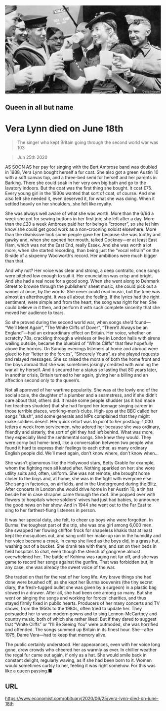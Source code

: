 ![](./images/20200627_OBP002_0.jpg)

## Queen in all but name

# Vera Lynn died on June 18th

> The singer who kept Britain going through the second world war was 103

> Jun 25th 2020

AS SOON AS her pay for singing with the Bert Ambrose band was doubled in 1938, Vera Lynn bought herself a fur coat. She also got a green Austin 10 with a soft canvas top, and a three-bed semi for herself and her parents in Barking. There she could soak in her very own big bath and go to the lavatory indoors. But the coat was the first thing she bought. It cost £75. Every young girl in the 1930s wanted that sort of coat, of course. And she also felt she needed it, even deserved it, for what she was doing. When it settled heavily on her shoulders, she felt like royalty.

She was always well aware of what she was worth. More than the 6/6d a week she got for sewing buttons in her first job; she left after a day. More than the £20 a week Ambrose paid her for being a “crooner”, so she let him know she could get good work as a non-crooning soloist elsewhere. More than the dismissive look some people gave her because she was toothy and gawky and, when she opened her mouth, talked Cockney—or at least East Ham, which was not the East End, really Essex. And she was worth a lot more, when she started recording, than being just the “vocal refrain” on the B-side of a sixpenny Woolworth’s record. Her ambitions were much bigger than that.

And why not? Her voice was clear and strong, a deep contralto, once songs were pitched low enough to suit it. Her enunciation was crisp and bright. And she had a real nose for a good song. When she went along to Denmark Street to browse through the publishers’ sheet music, she could pick out a winner at once, by the words. She never could read music, but the tune was almost an afterthought. It was all about the feeling. If the lyrics had the right sentiment, were simple and from the heart, the song was right for her. She could believe in it then, and perform it with such complete sincerity that she moved her audience to tears.

So she proved during the second world war, when songs she’d found— “We’ll Meet Again”, “The White Cliffs of Dover”, “There’ll Always be an England”—had an extraordinary effect on Britain. Her voice, whether on scratchy 78s, crackling through a wireless or live in London halls with sirens wailing outside, became the bluebird of “White Cliffs” that flew hopefully above the horrors. On Sunday evenings listeners at home and abroad were glued to her “letter to the forces”, “Sincerely Yours”, as she played requests and relayed messages. She so raised the morale of both the home front and the boys abroad that she was sometimes jokingly credited with winning the war all by herself. And it secured her a status so lasting that 80 years later, in another crisis, Britain turned to her again, giving her a billing and an affection second only to the queen’s.

Not all approved of her wartime popularity. She was at the lowly end of the social scale, the daughter of a plumber and a seamstress, and if she didn’t care about that, others did. It made some people shudder (as it had made her teachers shudder) that she had forged her teenage singing career in those terrible places, working-men’s clubs. High-ups at the BBC called her songs “slush”, and some generals and MPs complained that they might make soldiers desert. Her quick retort was to point to her postbag: 1,000 letters a week from servicemen, who adored her because she was ordinary, friendly and sisterly, the sort of girl they had left behind. What was more, they especially liked the sentimental songs. She knew they would. They were corny but home-bred, like a conversation between two people who found it hard to express their feelings to each other, as many ordinary English people did. We’ll meet again, don’t know where, don’t know when...

She wasn’t glamorous like the Hollywood stars, Betty Grable for example, whom the fighting men all lusted after. Nothing sparkled on her; she wore utility suits and, often, uniform. She was not remote; she brought home closer to the boys and, at home, she was in the fight with everyone else. She sang in factories, on airfields, and in the Underground during the Blitz. After concerts in London she would drive home in her Austin 10, a tin hat beside her in case shrapnel came through the roof. She popped over with flowers to hospitals where soldiers’ wives had just had babies, to announce the good news on her show. And in 1944 she went out to the Far East to sing to her farthest-flung listeners in person.

It was her special duty, she felt, to cheer up boys who were forgotten. In Burma, the toughest part of the trip, she was one girl among 6,000 men. She swapped her flowing chiffon frock for shapeless khakis that at least kept the mosquitoes out, and sang until her make-up ran in the humidity and her voice became a croak. In camp she lived as the boys did, in a grass hut, washing out of a bucket. She drank tea with them, and sat on their beds in field hospitals to chat, even though the stench of gangrene almost overwhelmed her. The battle of Kohima was raging not far off, and she was game to record her songs against the gunfire. That was forbidden but, in any case, she was already the sweet voice of the war.

She traded on that for the rest of her long life. Any brave things she had done were brushed off, as she kept her Burma souvenirs (the tiny secret diary, the fresh-tugged bullet she was given by a surgeon) in a plastic bag stowed in a drawer. After all, she had been one among so many. But she went on singing the songs and working for forces’ charities, and thus stayed firmly fixed in public hearts. Producers of her many concerts and TV shows, from the 1950s to the 1980s, often tried to update her. They persuaded her to wear modern gowns and to sing Lennon-McCartney and country music, both of which she rather liked. But if they dared to suggest that “White Cliffs” or “I’ll Be Seeing You” were outmoded, she was horrified and offended. The songs summed up Britain in its finest hour. She—after 1975, Dame Vera—had to keep that memory alive.

The public certainly understood. Her appearances, even with her voice long gone, drew crowds who cheered her as warmly as ever. In chillier weather the regal fur came out again, if only as a hat. She would smile back in constant delight, regularly waving, as if she had been born to it. Women would sometimes curtsy to her, feeling it was right somehow. For this was like a queen passing.■

## URL

https://www.economist.com/obituary/2020/06/25/vera-lynn-died-on-june-18th
